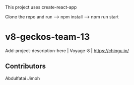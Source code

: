 This project uses create-react-app

Clone the repo and run --> npm install --> npm run start

# v8-geckos-team-13
Add-project-description-here | Voyage-8 | https://chingu.io/

## Contributors
Abdulfatai Jimoh
